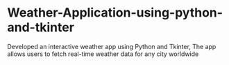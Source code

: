 # Weather-Application-using-python-and-tkinter
Developed an interactive weather app using Python and Tkinter, The app allows users to fetch real-time weather data for any city worldwide
